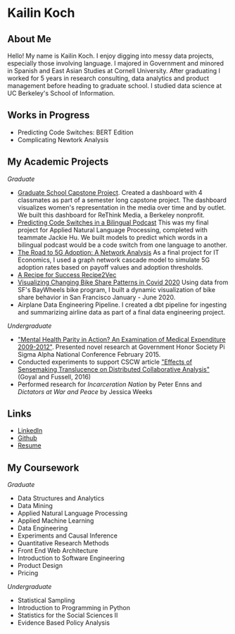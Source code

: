 # Kailin Koch

## About Me

Hello! My name is Kailin Koch. I enjoy digging into messy data projects, especially those involving language. I majored in Government and minored in Spanish and East Asian Studies at Cornell University.  After graduating I worked for 5 years in research consulting, data analytics and product management before heading to graduate school. I studied data science at UC Berkeley's School of Information.

## Works in Progress
- Predicting Code Switches: BERT Edition
- Complicating Newtork Analysis

## My Academic Projects
_Graduate_
- [Graduate School Capstone Project](https://gjkls-mims.github.io/capstone-website/). Created a dashboard with 4 classmates as part of a semester long capstone project. The dashboard visualizes women's representation in the media over time and by outlet. We built this dashboard for ReThink Media, a Berkeley nonprofit. 
- [Predicting Code Switches in a Bilingual Podcast](https://github.com/kailinkoch/info-256/blob/main/KailinKoch_CodeSwitchPredictions%20(2).pdf) This was my final project for Applied Natural Language Processing, completed with teammate Jackie Hu. We built models to predict which words in a bilingual podcast would be a code switch from one language to another.
- [The Road to 5G Adoption: A Network Analysis](https://kailinkoch.github.io/network-5G/) As a final project for IT Economics, I used a graph network cascade model to simulate 5G adoption rates based on payoff values and adoption thresholds.
- [A Recipe for Success Recipe2Vec](https://github.com/kailinkoch/recipe-word2vec/blob/main/recipe_for_success_presentaiton.pdf)
- [Visualizing Changing Bike Share Patterns in Covid 2020](https://github.com/kailinkoch/baywheels-project/wiki/Insights-from-baywheels-project) Using data from SF's BayWheels bike program, I built a dynamic visualization of bike share behavior in San Francisco January - June 2020.
- Airplane Data Engineering Pipeline. I created a dbt pipeline for ingesting and summarizing airline data as part of a final data engineering project.

_Undergraduate_
- ["Mental Health Parity in Action? An Examination of Medical Expenditure 2009-2012"](https://github.com/kailinkoch/kailin-website/blob/main/Mental%20Health%20Parity%20in%20Action_%20An%20Examination%20of%20Medical%20Expenditure%202009-2012.docx.pdf). Presented novel research at Government Honor Society Pi Sigma Alpha National Conference February 2015.
- Conducted experiments to support CSCW article ["Effects of Sensemaking Translucence on Distributed Collaborative Analysis"](http://www.teshgoyal.info/Goyal_CSCW2016_preprint.pdf) (Goyal and Fussell, 2016)
- Performed research for _Incarceration Nation_ by Peter Enns and _Dictators at War and Peace_ by Jessica Weeks


## Links
* [LinkedIn](https://www.linkedin.com/in/kailin-koch2/)
* [Github](https://github.com/kailinkoch)
* [Resume](https://github.com/kailinkoch/kailin-website/blob/main/Kailin%20Resume%207.5.22.pdf)

## My Coursework
_Graduate_
* Data Structures and Analytics
* Data Mining
* Applied Natural Language Processing
* Applied Machine Learning
* Data Engineering
* Experiments and Causal Inference
* Quantitative Research Methods
* Front End Web Architecture
* Introduction to Software Engineering
* Product Design
* Pricing

_Undergraduate_
* Statistical Sampling
* Introduction to Programming in Python
* Statistics for the Social Sciences II
* Evidence Based Policy Analysis 
